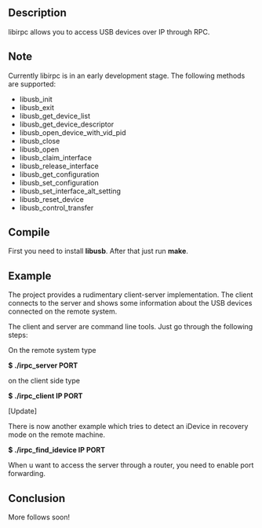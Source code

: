 Description
-----------

libirpc allows you to access USB devices over IP through RPC.

Note
----

Currently libirpc is in an early development stage. The following
methods are supported:

- libusb_init
- libusb_exit
- libusb_get_device_list
- libusb_get_device_descriptor
- libusb_open_device_with_vid_pid
- libusb_close
- libusb_open
- libusb_claim_interface
- libusb_release_interface
- libusb_get_configuration
- libusb_set_configuration
- libusb_set_interface_alt_setting
- libusb_reset_device
- libusb_control_transfer

Compile
-------

First you need to install <b>libusb</b>. After that just run <b>make</b>.

Example
-------

The project provides a rudimentary client-server implementation.  The
client connects to the server and shows some information about the USB
devices connected on the remote system.

The client and server are command line tools. Just go through the
following steps:

On the remote system type

<b>$ ./irpc_server PORT</b>

on the client side type

<b>$ ./irpc_client IP PORT</b>

[Update]

There is now another example which tries to detect an iDevice
in recovery mode on the remote machine.

<b>$ ./irpc_find_idevice IP PORT</b>

When u want to access the server through a router, you need to enable
port forwarding.

Conclusion
----------

More follows soon!








